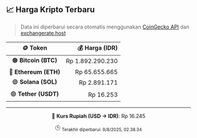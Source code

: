 

<!-- HARGA_KRIPTO -->
## 📈 Harga Kripto Terbaru

> Data ini diperbarui secara otomatis menggunakan [CoinGecko API](https://www.coingecko.com/) dan [exchangerate.host](https://exchangerate.host/)

<div align="center">

| 🪙 Token | 💰 Harga (IDR) |
|:------:|---------------:|
| 🟠 **Bitcoin (BTC)**   | Rp 1.892.290.230 |
| 🔵 **Ethereum (ETH)**  | Rp 65.655.665 |
| 🟣 **Solana (SOL)**    | Rp 2.891.171 |
| 🟢 **Tether (USDT)**   | Rp 16.253 |

---

💱 **Kurs Rupiah (USD → IDR)**: Rp 16.245

🕒 <sub>Terakhir diperbarui: 9/8/2025, 02.38.34</sub>

</div>
<!-- /HARGA_KRIPTO -->